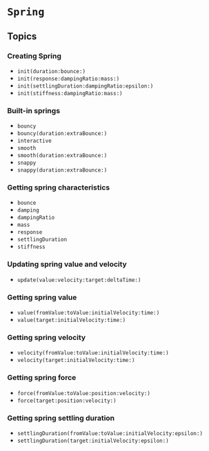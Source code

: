 # ``Spring``

## Topics

### Creating Spring

- ``init(duration:bounce:)``
- ``init(response:dampingRatio:mass:)``
- ``init(settlingDuration:dampingRatio:epsilon:)``
- ``init(stiffness:dampingRatio:mass:)``

### Built-in springs

- ``bouncy``
- ``bouncy(duration:extraBounce:)``
- ``interactive``
- ``smooth``
- ``smooth(duration:extraBounce:)``
- ``snappy``
- ``snappy(duration:extraBounce:)``

### Getting spring characteristics

- ``bounce``
- ``damping``
- ``dampingRatio``
- ``mass``
- ``response``
- ``settlingDuration``
- ``stiffness``

### Updating spring value and velocity

- ``update(value:velocity:target:deltaTime:)``

### Getting spring value

- ``value(fromValue:toValue:initialVelocity:time:)``
- ``value(target:initialVelocity:time:)``

### Getting spring velocity

- ``velocity(fromValue:toValue:initialVelocity:time:)``
- ``velocity(target:initialVelocity:time:)``

### Getting spring force

- ``force(fromValue:toValue:position:velocity:)``
- ``force(target:position:velocity:)``

### Getting spring settling duration

- ``settlingDuration(fromValue:toValue:initialVelocity:epsilon:)``
- ``settlingDuration(target:initialVelocity:epsilon:)``
